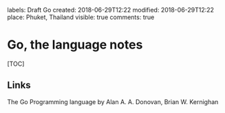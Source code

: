 labels: Draft
        Go
created: 2018-06-29T12:22
modified: 2018-06-29T12:22
place: Phuket, Thailand
visible: true
comments: true

# Go, the language notes

[TOC]

## Links

The Go Programming language by Alan A. A. Donovan, Brian W. Kernighan
